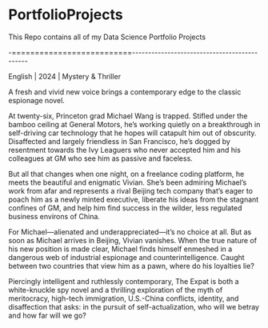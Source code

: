 # PortfolioProjects
This Repo contains all of my Data Science Portfolio Projects


-==========================---------------------------------------------



English | 2024 | Mystery & Thriller


A fresh and vivid new voice brings a contemporary edge to the classic espionage novel.

At twenty-six, Princeton grad Michael Wang is trapped. Stifled under the bamboo ceiling at General Motors, he’s working quietly on a breakthrough in self-driving car technology that he hopes will catapult him out of obscurity. Disaffected and largely friendless in San Francisco, he’s dogged by resentment towards the Ivy Leaguers who never accepted him and his colleagues at GM who see him as passive and faceless.

But all that changes when one night, on a freelance coding platform, he meets the beautiful and enigmatic Vivian. She’s been admiring Michael’s work from afar and represents a rival Beijing tech company that’s eager to poach him as a newly minted executive, liberate his ideas from the stagnant confines of GM, and help him find success in the wilder, less regulated business environs of China.

For Michael—alienated and underappreciated—it’s no choice at all. But as soon as Michael arrives in Beijing, Vivian vanishes. When the true nature of his new position is made clear, Michael finds himself enmeshed in a dangerous web of industrial espionage and counterintelligence. Caught between two countries that view him as a pawn, where do his loyalties lie?

Piercingly intelligent and ruthlessly contemporary, The Expat is both a white-knuckle spy novel and a thrilling exploration of the myth of meritocracy, high-tech immigration, U.S.-China conflicts, identity, and disaffection that asks: in the pursuit of self-actualization, who will we betray and how far will we go?
